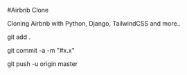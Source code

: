 #Airbnb Clone

Cloning Airbnb with Python, Django, TailwindCSS and more..

git add .

git commit -a -m "#x.x"

git push -u origin master



